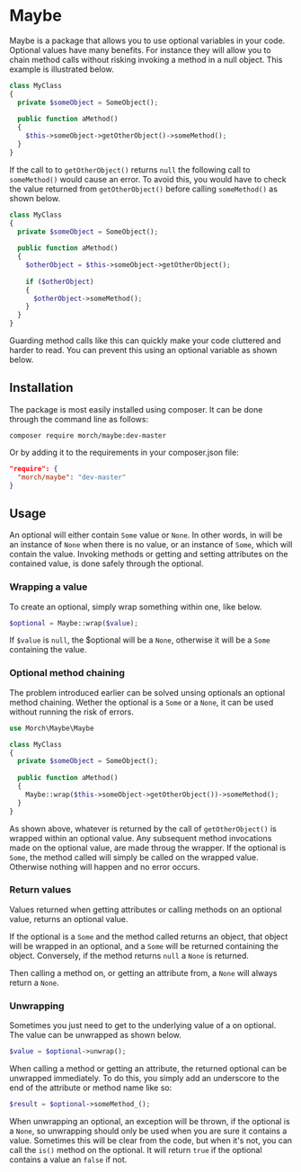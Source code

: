 # Maybe
Maybe is a package that allows you to use optional variables in your code. Optional values have many benefits. For instance they will allow you to chain method calls without risking invoking a method in a null object. This example is illustrated below.
```php
class MyClass
{
  private $someObject = SomeObject(); 
  
  public function aMethod()
  {
    $this->someObject->getOtherObject()->someMethod();
  }
}
```
If the call to to `getOtherObject()` returns `null` the following call to `someMethod()` would cause an error. To avoid this, you would have to check the value returned from `getOtherObject()` before calling `someMethod()` as shown below.
```php
class MyClass
{
  private $someObject = SomeObject(); 
  
  public function aMethod()
  {
    $otherObject = $this->someObject->getOtherObject();
    
    if ($otherObject)
    {
      $otherObject->someMethod();
    }
  }
}
```
Guarding method calls like this can quickly make your code cluttered and harder to read. You can prevent this using an optional variable as shown below.

## Installation
The package is most easily installed using composer. It can be done through the command line as follows:
```
composer require morch/maybe:dev-master
```
Or by adding it to the requirements in your composer.json file:
```json
"require": {
  "morch/maybe": "dev-master"
}
```

## Usage
An optional will either contain `Some` value or `None`. In other words, in will be an instance of `None` when there is no value, or an instance of `Some`, which will contain the value. Invoking methods or getting and setting attributes on the contained value, is done safely through the optional.

### Wrapping a value
To create an optional, simply wrap something within one, like below.
```php
$optional = Maybe::wrap($value);
```

If `$value` is `null`, the $optional will be a `None`, otherwise it will be a `Some` containing the value.

### Optional method chaining
The problem introduced earlier can be solved unsing optionals an optional method chaining. Wether the optional is a `Some` or a `None`, it can be used without running the risk of errors.
```php
use Morch\Maybe\Maybe 

class MyClass
{
  private $someObject = SomeObject();
  
  public function aMethod()
  {
    Maybe::wrap($this->someObject->getOtherObject())->someMethod();
  }
}
```
As shown above, whatever is returned by the call of `getOtherObject()` is wrapped within an optional value. Any subsequent method invocations made on the optional value, are made throug the wrapper. If the optional is `Some`, the method called will simply be called on the wrapped value. Otherwise nothing will happen and no error occurs.

### Return values
Values returned when getting attributes or calling methods on an optional value, returns an optional value.

If the optional is a `Some` and the method called returns an object, that object will be wrapped in an optional, and a `Some` will be returned containing the object. Conversely, if the method returns `null` a `None` is returned.

Then calling a method on, or getting an attribute from, a `None` will always return a `None`.

### Unwrapping
Sometimes you just need to get to the underlying value of a on optional. The value can be unwrapped as shown below.
```php
$value = $optional->unwrap();
```
When calling a method or getting an attribute, the returned optional can be unwrapped immediately. To do this, you simply add an underscore to the end of the attribute or method name like so:
```php
$result = $optional->someMethod_();
```
When unwrapping an optional, an exception will be thrown, if the optional is a `None`, so unwrapping should only be used when you are sure it contains a value. Sometimes this will be clear from the code, but when it's not, you can call the `is()` method on the optional. It will return `true` if the optional contains a value an `false` if not.
